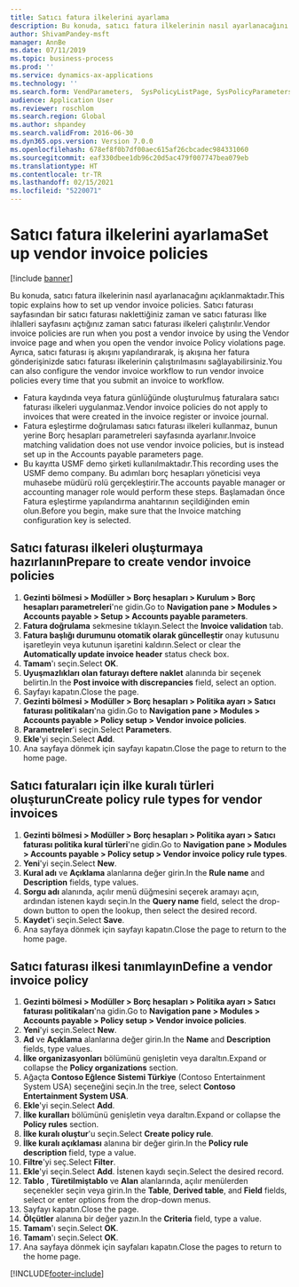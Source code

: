 ```yaml
---
title: Satıcı fatura ilkelerini ayarlama
description: Bu konuda, satıcı fatura ilkelerinin nasıl ayarlanacağını açıklanmaktadır.
author: ShivamPandey-msft
manager: AnnBe
ms.date: 07/11/2019
ms.topic: business-process
ms.prod: ''
ms.service: dynamics-ax-applications
ms.technology: ''
ms.search.form: VendParameters,  SysPolicyListPage, SysPolicyParameters, SysPolicySourceDocumentRuleType, SysPolicy, SysPolicySourceDocumentRule, SysQueryForm, SysQueryTableLookUp, SysQueryPrefixLookUp, SysQueryFieldLookUp
audience: Application User
ms.reviewer: roschlom
ms.search.region: Global
ms.author: shpandey
ms.search.validFrom: 2016-06-30
ms.dyn365.ops.version: Version 7.0.0
ms.openlocfilehash: 678ef8f0b7df00aec615af26cbcadec984331060
ms.sourcegitcommit: eaf330dbee1db96c20d5ac479f007747bea079eb
ms.translationtype: HT
ms.contentlocale: tr-TR
ms.lasthandoff: 02/15/2021
ms.locfileid: "5220071"
---
```

# <a name="set-up-vendor-invoice-policies"></a><span data-ttu-id="fe316-103">Satıcı fatura ilkelerini ayarlama</span><span class="sxs-lookup"><span data-stu-id="fe316-103">Set up vendor invoice policies</span></span>

[!include [banner](../../includes/banner.md)]

<span data-ttu-id="fe316-104">Bu konuda, satıcı fatura ilkelerinin nasıl ayarlanacağını açıklanmaktadır.</span><span class="sxs-lookup"><span data-stu-id="fe316-104">This topic explains how to set up vendor invoice policies.</span></span> <span data-ttu-id="fe316-105">Satıcı faturası sayfasından bir satıcı faturası naklettiğiniz zaman ve satıcı faturası İlke ihlalleri sayfasını açtığınız zaman satıcı faturası ilkeleri çalıştırılır.</span><span class="sxs-lookup"><span data-stu-id="fe316-105">Vendor invoice policies are run when you post a vendor invoice by using the Vendor invoice page and when you open the vendor invoice Policy violations page.</span></span> <span data-ttu-id="fe316-106">Ayrıca, satıcı faturası iş akışını yapılandırarak, iş akışına her fatura gönderişinizde satıcı faturası ilkelerinin çalıştırılmasını sağlayabilirsiniz.</span><span class="sxs-lookup"><span data-stu-id="fe316-106">You can also configure the vendor invoice workflow to run vendor invoice policies every time that you submit an invoice to workflow.</span></span> 

- <span data-ttu-id="fe316-107">Fatura kaydında veya fatura günlüğünde oluşturulmuş faturalara satıcı faturası ilkeleri uygulanmaz.</span><span class="sxs-lookup"><span data-stu-id="fe316-107">Vendor invoice policies do not apply to invoices that were created in the invoice register or invoice journal.</span></span>  
- <span data-ttu-id="fe316-108">Fatura eşleştirme doğrulaması satıcı faturası ilkeleri kullanmaz, bunun yerine Borç hesapları parametreleri sayfasında ayarlanır.</span><span class="sxs-lookup"><span data-stu-id="fe316-108">Invoice matching validation does not use vendor invoice policies, but is instead set up in the Accounts payable parameters page.</span></span>  
- <span data-ttu-id="fe316-109">Bu kayıtta USMF demo şirketi kullanılmaktadır.</span><span class="sxs-lookup"><span data-stu-id="fe316-109">This recording uses the USMF demo company.</span></span> <span data-ttu-id="fe316-110">Bu adımları borç hesapları yöneticisi veya muhasebe müdürü rolü gerçekleştirir.</span><span class="sxs-lookup"><span data-stu-id="fe316-110">The accounts payable manager or accounting manager role would perform these steps.</span></span> <span data-ttu-id="fe316-111">Başlamadan önce Fatura eşleştirme yapılandırma anahtarının seçildiğinden emin olun.</span><span class="sxs-lookup"><span data-stu-id="fe316-111">Before you begin, make sure that the Invoice matching configuration key is selected.</span></span>


## <a name="prepare-to-create-vendor-invoice-policies"></a><span data-ttu-id="fe316-112">Satıcı faturası ilkeleri oluşturmaya hazırlanın</span><span class="sxs-lookup"><span data-stu-id="fe316-112">Prepare to create vendor invoice policies</span></span>
1. <span data-ttu-id="fe316-113">**Gezinti bölmesi > Modüller > Borç hesapları > Kurulum > Borç hesapları parametreleri**'ne gidin.</span><span class="sxs-lookup"><span data-stu-id="fe316-113">Go to **Navigation pane > Modules > Accounts payable > Setup > Accounts payable parameters**.</span></span>
2. <span data-ttu-id="fe316-114">**Fatura doğrulama** sekmesine tıklayın.</span><span class="sxs-lookup"><span data-stu-id="fe316-114">Select the **Invoice validation** tab.</span></span>
3. <span data-ttu-id="fe316-115">**Fatura başlığı durumunu otomatik olarak güncelleştir** onay kutusunu işaretleyin veya kutunun işaretini kaldırın.</span><span class="sxs-lookup"><span data-stu-id="fe316-115">Select or clear the **Automatically update invoice header** status check box.</span></span>
4. <span data-ttu-id="fe316-116">**Tamam**'ı seçin.</span><span class="sxs-lookup"><span data-stu-id="fe316-116">Select **OK**.</span></span>
5. <span data-ttu-id="fe316-117">**Uyuşmazlıkları olan faturayı deftere naklet** alanında bir seçenek belirtin.</span><span class="sxs-lookup"><span data-stu-id="fe316-117">In the **Post invoice with discrepancies** field, select an option.</span></span>
6. <span data-ttu-id="fe316-118">Sayfayı kapatın.</span><span class="sxs-lookup"><span data-stu-id="fe316-118">Close the page.</span></span>
7. <span data-ttu-id="fe316-119">**Gezinti bölmesi > Modüller > Borç hesapları > Politika ayarı > Satıcı faturası politikaları**'na gidin.</span><span class="sxs-lookup"><span data-stu-id="fe316-119">Go to **Navigation pane > Modules > Accounts payable > Policy setup > Vendor invoice policies**.</span></span>
8. <span data-ttu-id="fe316-120">**Parametreler**'i seçin.</span><span class="sxs-lookup"><span data-stu-id="fe316-120">Select **Parameters**.</span></span>
9. <span data-ttu-id="fe316-121">**Ekle**'yi seçin.</span><span class="sxs-lookup"><span data-stu-id="fe316-121">Select **Add**.</span></span>
10. <span data-ttu-id="fe316-122">Ana sayfaya dönmek için sayfayı kapatın.</span><span class="sxs-lookup"><span data-stu-id="fe316-122">Close the page to return to the home page.</span></span>

## <a name="create-policy-rule-types-for-vendor-invoices"></a><span data-ttu-id="fe316-123">Satıcı faturaları için ilke kuralı türleri oluşturun</span><span class="sxs-lookup"><span data-stu-id="fe316-123">Create policy rule types for vendor invoices</span></span>
1. <span data-ttu-id="fe316-124">**Gezinti bölmesi > Modüller > Borç hesapları > Politika ayarı > Satıcı faturası politika kural türleri**'ne gidin.</span><span class="sxs-lookup"><span data-stu-id="fe316-124">Go to **Navigation pane > Modules > Accounts payable > Policy setup > Vendor invoice policy rule types**.</span></span>
2. <span data-ttu-id="fe316-125">**Yeni**'yi seçin.</span><span class="sxs-lookup"><span data-stu-id="fe316-125">Select **New**.</span></span>
3. <span data-ttu-id="fe316-126">**Kural adı** ve **Açıklama** alanlarına değer girin.</span><span class="sxs-lookup"><span data-stu-id="fe316-126">In the **Rule name** and **Description** fields, type values.</span></span>
4. <span data-ttu-id="fe316-127">**Sorgu adı** alanında, açılır menü düğmesini seçerek aramayı açın, ardından istenen kaydı seçin.</span><span class="sxs-lookup"><span data-stu-id="fe316-127">In the **Query name** field, select the drop-down button to open the lookup, then select the desired record.</span></span>
5. <span data-ttu-id="fe316-128">**Kaydet**'i seçin.</span><span class="sxs-lookup"><span data-stu-id="fe316-128">Select **Save**.</span></span>
6. <span data-ttu-id="fe316-129">Ana sayfaya dönmek için sayfayı kapatın.</span><span class="sxs-lookup"><span data-stu-id="fe316-129">Close the page to return to the home page.</span></span>

## <a name="define-a-vendor-invoice-policy"></a><span data-ttu-id="fe316-130">Satıcı faturası ilkesi tanımlayın</span><span class="sxs-lookup"><span data-stu-id="fe316-130">Define a vendor invoice policy</span></span>
1. <span data-ttu-id="fe316-131">**Gezinti bölmesi > Modüller > Borç hesapları > Politika ayarı > Satıcı faturası politikaları**'na gidin.</span><span class="sxs-lookup"><span data-stu-id="fe316-131">Go to **Navigation pane > Modules > Accounts payable > Policy setup > Vendor invoice policies**.</span></span>
2. <span data-ttu-id="fe316-132">**Yeni**'yi seçin.</span><span class="sxs-lookup"><span data-stu-id="fe316-132">Select **New**.</span></span>
3. <span data-ttu-id="fe316-133">**Ad** ve **Açıklama** alanlarına değer girin.</span><span class="sxs-lookup"><span data-stu-id="fe316-133">In the **Name** and **Description** fields, type values.</span></span>
4. <span data-ttu-id="fe316-134">**İlke organizasyonları** bölümünü genişletin veya daraltın.</span><span class="sxs-lookup"><span data-stu-id="fe316-134">Expand or collapse the **Policy organizations** section.</span></span>
5. <span data-ttu-id="fe316-135">Ağaçta **Contoso Eğlence Sistemi Türkiye** (Contoso Entertainment System USA) seçeneğini seçin.</span><span class="sxs-lookup"><span data-stu-id="fe316-135">In the tree, select **Contoso Entertainment System USA**.</span></span>
6. <span data-ttu-id="fe316-136">**Ekle**'yi seçin.</span><span class="sxs-lookup"><span data-stu-id="fe316-136">Select **Add**.</span></span>
7. <span data-ttu-id="fe316-137">**İlke kuralları** bölümünü genişletin veya daraltın.</span><span class="sxs-lookup"><span data-stu-id="fe316-137">Expand or collapse the **Policy rules** section.</span></span>
8. <span data-ttu-id="fe316-138">**İlke kuralı oluştur**'u seçin.</span><span class="sxs-lookup"><span data-stu-id="fe316-138">Select **Create policy rule**.</span></span>
9. <span data-ttu-id="fe316-139">**İlke kuralı açıklaması** alanına bir değer girin.</span><span class="sxs-lookup"><span data-stu-id="fe316-139">In the **Policy rule description** field, type a value.</span></span>
10. <span data-ttu-id="fe316-140">**Filtre**'yi seç.</span><span class="sxs-lookup"><span data-stu-id="fe316-140">Select **Filter**.</span></span>
11. <span data-ttu-id="fe316-141">**Ekle**'yi seçin.</span><span class="sxs-lookup"><span data-stu-id="fe316-141">Select **Add**.</span></span> <span data-ttu-id="fe316-142">İstenen kaydı seçin.</span><span class="sxs-lookup"><span data-stu-id="fe316-142">Select the desired record.</span></span>
12. <span data-ttu-id="fe316-143">**Tablo** , **Türetilmiştablo** ve **Alan** alanlarında, açılır menülerden seçenekler seçin veya girin.</span><span class="sxs-lookup"><span data-stu-id="fe316-143">In the **Table**, **Derived table**, and **Field** fields, select or enter options from the drop-down menus.</span></span>
13. <span data-ttu-id="fe316-144">Sayfayı kapatın.</span><span class="sxs-lookup"><span data-stu-id="fe316-144">Close the page.</span></span>
14. <span data-ttu-id="fe316-145">**Ölçütler** alanına bir değer yazın.</span><span class="sxs-lookup"><span data-stu-id="fe316-145">In the **Criteria** field, type a value.</span></span>
15. <span data-ttu-id="fe316-146">**Tamam**'ı seçin.</span><span class="sxs-lookup"><span data-stu-id="fe316-146">Select **OK**.</span></span>
16. <span data-ttu-id="fe316-147">**Tamam**'ı seçin.</span><span class="sxs-lookup"><span data-stu-id="fe316-147">Select **OK**.</span></span>
17. <span data-ttu-id="fe316-148">Ana sayfaya dönmek için sayfaları kapatın.</span><span class="sxs-lookup"><span data-stu-id="fe316-148">Close the pages to return to the home page.</span></span>



[!INCLUDE[footer-include](../../../includes/footer-banner.md)]